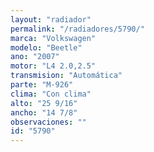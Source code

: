 ```yaml
---
layout: "radiador"
permalink: "/radiadores/5790/"
marca: "Volkswagen"
modelo: "Beetle"
ano: "2007"
motor: "L4 2.0,2.5"
transmision: "Automática"
parte: "M-926"
clima: "Con clima"
alto: "25 9/16"
ancho: "14 7/8"
observaciones: ""
id: "5790"
---
```



